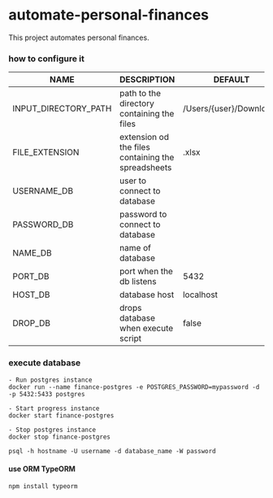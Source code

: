 # automate-personal-finances
This project automates personal finances.

### how to configure it
  | NAME | DESCRIPTION   | DEFAULT |
  | ---- | ------------- | ------- |
  | INPUT_DIRECTORY_PATH | path to the directory containing the files          | /Users/{user}/Downloads |
  | FILE_EXTENSION       | extension od the files containing the spreadsheets  | .xlsx |
  | USERNAME_DB | user to connect to database ||
  | PASSWORD_DB | password to connect to database ||
  | NAME_DB | name of database ||
  | PORT_DB | port when the db listens | 5432 |
  | HOST_DB | database host | localhost |
  | DROP_DB | drops database when execute script | false |


### execute database
```
- Run postgres instance
docker run --name finance-postgres -e POSTGRES_PASSWORD=mypassword -d -p 5432:5433 postgres

- Start progress instance
docker start finance-postgres

- Stop postgres instance
docker stop finance-postgres

psql -h hostname -U username -d database_name -W password
```

#### use ORM TypeORM

```
npm install typeorm

```
